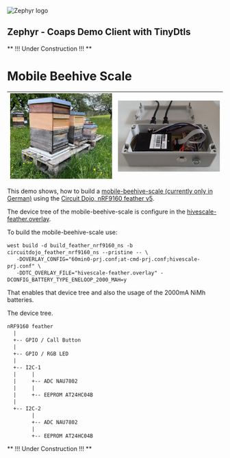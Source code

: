 ![Zephyr logo](https://github.com/zephyrproject-rtos/zephyr/raw/main/doc/_static/images/kite.png)

## Zephyr - Coaps Demo Client with TinyDtls

** !!! Under Construction !!! **

# Mobile Beehive Scale 

| ![Mobile-Beehive-Scale](./beehives.jpg) | ![Sendbox](./sendbox.jpg) |
| :- | - |


This demo shows, how to build a [mobile-beehive-scale (currently only in German)](https://github.com/boaks/mobilebeehivescale) using the [Circuit Dojo, nRF9160 feather v5](https://www.jaredwolff.com/store/nrf9160-feather/).

The device tree of the mobile-beehive-scale is configure in the [hivescale-feather.overlay](../hivescale-feather.overlay).

To build the mobile-beehive-scale use:

```
west build -d build_feather_nrf9160_ns -b circuitdojo_feather_nrf9160_ns --pristine -- \
   -DOVERLAY_CONFIG="60min0-prj.conf;at-cmd-prj.conf;hivescale-prj.conf" \
   -DDTC_OVERLAY_FILE="hivescale-feather.overlay" -DCONFIG_BATTERY_TYPE_ENELOOP_2000_MAH=y
```

That enables that device tree and also the usage of the 2000mA NiMh batteries.

The device tree.

```
nRF9160 feather
  |
  +-- GPIO / Call Button
  |
  +-- GPIO / RGB LED
  |
  +-- I2C-1
  |     |
  |     +-- ADC NAU7802
  |     |
  |     +-- EEPROM AT24HC04B
  |        
  +-- I2C-2
        |
        +-- ADC NAU7802
        |
        +-- EEPROM AT24HC04B

```

** !!! Under Construction !!! **
